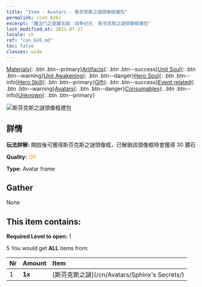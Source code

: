 ```yaml
---
title: "Item - Avatars - 斯芬克斯之謎頭像框禮包"
permalink: /con_626/
excerpt: "魔法门之英雄无敌：战争纪元  斯芬克斯之謎頭像框禮包"
last_modified_at: 2021-07-27
locale: cn
ref: "con_626.md"
toc: false
classes: wide
---
```

 [Materials](/ItemsCN/){: .btn .btn--primary}[Artifacts](/ItemsCN/Artifacts/){: .btn .btn--success}[Unit Soul](/ItemsCN/UnitSoul/){: .btn .btn--warning}[Unit Awakening](/ItemsCN/UnitAwakening/){: .btn .btn--danger}[Hero Soul](/ItemsCN/HeroSoul/){: .btn .btn--info}[Hero Skill](/ItemsCN/HeroSkill/){: .btn .btn--primary}[Gift](/ItemsCN/Gift/){: .btn .btn--success}[Event related](/ItemsCN/Events/){: .btn .btn--warning}[Avatars](/ItemsCN/Avatars/){: .btn .btn--danger}[Consumables](/ItemsCN/Consumables/){: .btn .btn--info}[Unknown](/ItemsCN/Unknown/){: .btn .btn--primary}

 ![斯芬克斯之謎頭像框禮包](/images/t/i_907003.png)

## 詳情
 **玩法詳解:** 開啟後可獲得斯芬克斯之謎頭像框，已解鎖該頭像框時會獲得 30 鑽石

 **Quality:** <span style="color: #FF8C00">OK</span>

 **Type:** Avatar frame

## Gather

  None

## This item contains:

 **Required Level to open:** 1

 5 You would get **ALL** items  from:

  | Nr | Amount |     Item    |
  |:---|:-------|:------------|
  | 1 |  **1x** | [斯芬克斯之謎](/cn/Avatars/Sphinx's Secrets/) |  | 
